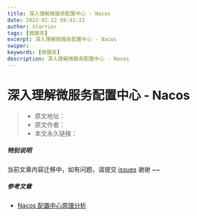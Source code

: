 ```yaml
---
title: 深入理解微服务配置中心 - Nacos
date: 2022-02-22 09:41:22
author: Starrier
tags: [微服务]
excerpt: 深入理解微服务配置中心 - Nacos
swiper:
keywords: [微服务]
description: 深入理解微服务配置中心 - Nacos
---
```


# 深入理解微服务配置中心 - Nacos

> * 原文地址：[]()
> * 原文作者：[]()
> * 本文永久链接：[]()

##### **特别说明**

当前文章内容迁移中，如有问题，请提交 [issues](https://github.com/Starrier/starrier.github.io/issues) 谢谢 ~~

##### 参考文章

- [Nacos 配置中心原理分析](https://www.jianshu.com/p/38b5452c9fec)
